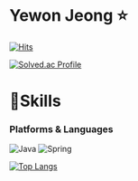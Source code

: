 # Yewon Jeong ⭐
[![Hits](https://hits.seeyoufarm.com/api/count/incr/badge.svg?url=https%3A%2F%2Fgithub.com%2Fgardengo&count_bg=%23F3AA60&title_bg=%23EF6262&icon=&icon_color=%23E7E7E7&title=hits&edge_flat=false)](https://hits.seeyoufarm.com)

[![Solved.ac Profile](http://mazassumnida.wtf/api/v2/generate_badge?boj=jeongye001)](https://solved.ac/jeongye001/)



# 💪Skills
### Platforms & Languages
![Java](https://img.shields.io/badge/Java-b07219.svg?&style=for-the-badge&logo=Java&logoColor=white)
![Spring](https://img.shields.io/badge/Spring-6DB33F.svg?&style=for-the-badge&logo=Spring&logoColor=white)

[![Top Langs](https://github-readme-stats.vercel.app/api/top-langs/?username=jeongye01&layout=compact)](https://github.com/jeongye01/github-readme-stats)

